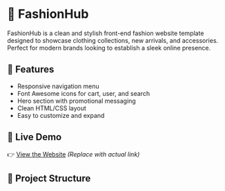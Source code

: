 # 👗 FashionHub

FashionHub is a clean and stylish front-end fashion website template designed to showcase clothing collections, new arrivals, and accessories. Perfect for modern brands looking to establish a sleek online presence.

## 🌟 Features

- Responsive navigation menu
- Font Awesome icons for cart, user, and search
- Hero section with promotional messaging
- Clean HTML/CSS layout
- Easy to customize and expand

## 🔗 Live Demo

👉 [View the Website](https://your-username.github.io/your-repo/) *(Replace with actual link)*

## 📁 Project Structure


